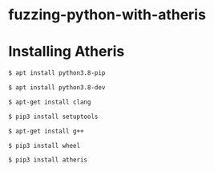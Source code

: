 # fuzzing-python-with-atheris


# Installing Atheris

```bash
$ apt install python3.8-pip

$ apt install python3.8-dev

$ apt-get install clang

$ pip3 install setuptools

$ apt-get install g++

$ pip3 install wheel

$ pip3 install atheris
```
